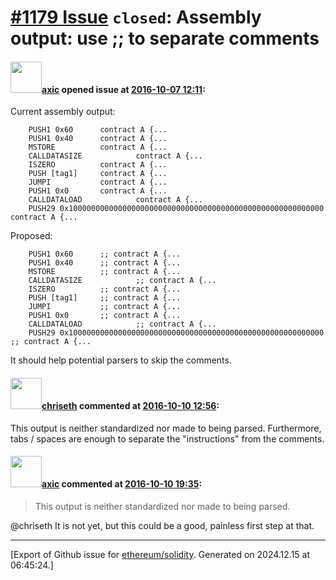 # [\#1179 Issue](https://github.com/ethereum/solidity/issues/1179) `closed`: Assembly output: use ;; to separate comments

#### <img src="https://avatars.githubusercontent.com/u/20340?v=4" width="50">[axic](https://github.com/axic) opened issue at [2016-10-07 12:11](https://github.com/ethereum/solidity/issues/1179):

Current assembly output:

```
    PUSH1 0x60      contract A {...
    PUSH1 0x40      contract A {...
    MSTORE          contract A {...
    CALLDATASIZE            contract A {...
    ISZERO          contract A {...
    PUSH [tag1]     contract A {...
    JUMPI           contract A {...
    PUSH1 0x0       contract A {...
    CALLDATALOAD            contract A {...
    PUSH29 0x100000000000000000000000000000000000000000000000000000000      contract A {...
```

Proposed:

```
    PUSH1 0x60      ;; contract A {...
    PUSH1 0x40      ;; contract A {...
    MSTORE          ;; contract A {...
    CALLDATASIZE            ;; contract A {...
    ISZERO          ;; contract A {...
    PUSH [tag1]     ;; contract A {...
    JUMPI           ;; contract A {...
    PUSH1 0x0       ;; contract A {...
    CALLDATALOAD            ;; contract A {...
    PUSH29 0x100000000000000000000000000000000000000000000000000000000      ;; contract A {...
```

It should help potential parsers to skip the comments.


#### <img src="https://avatars.githubusercontent.com/u/9073706?v=4" width="50">[chriseth](https://github.com/chriseth) commented at [2016-10-10 12:56](https://github.com/ethereum/solidity/issues/1179#issuecomment-252610683):

This output is neither standardized nor made to being parsed. Furthermore, tabs / spaces are enough to separate the "instructions" from the comments.

#### <img src="https://avatars.githubusercontent.com/u/20340?v=4" width="50">[axic](https://github.com/axic) commented at [2016-10-10 19:35](https://github.com/ethereum/solidity/issues/1179#issuecomment-252725615):

> This output is neither standardized nor made to being parsed. 

@chriseth It is not yet, but this could be a good, painless first step at that.


-------------------------------------------------------------------------------



[Export of Github issue for [ethereum/solidity](https://github.com/ethereum/solidity). Generated on 2024.12.15 at 06:45:24.]
